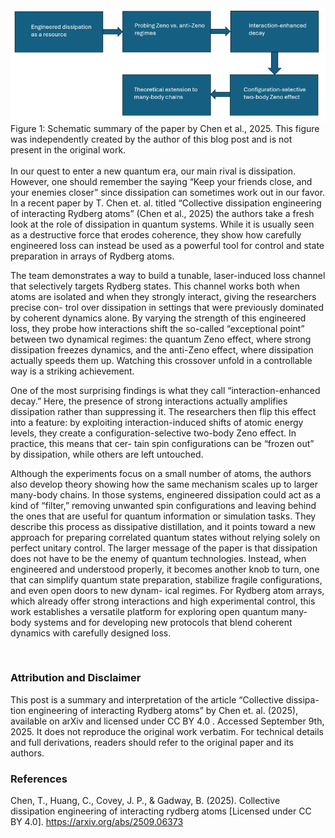 
<a href="img/Article7-img-2.png" target="_blank">
  <img class="centered-image" src="data/img/Article7-img-2.png" alt="Hamiltonian Figure">
</a>
<br>
Figure 1: Schematic summary of the paper by Chen et al., 2025. This figure
was independently created by the author of this blog post and is not present in
the original work.
<br><br>
In our quest to enter a new quantum era, our main rival is dissipation.
However, one should remember the saying “Keep your friends close, and your
enemies closer” since dissipation can sometimes work out in our favor. In a
recent paper by T. Chen et. al. titled “Collective dissipation engineering of
interacting Rydberg atoms” (Chen et al., 2025) the authors take a fresh look
at the role of dissipation in quantum systems. While it is usually seen as a
destructive force that erodes coherence, they show how carefully engineered loss
can instead be used as a powerful tool for control and state preparation in arrays
of Rydberg atoms.

The team demonstrates a way to build a tunable, laser-induced loss channel
that selectively targets Rydberg states. This channel works both when atoms
are isolated and when they strongly interact, giving the researchers precise con-
trol over dissipation in settings that were previously dominated by coherent
dynamics alone. By varying the strength of this engineered loss, they probe
how interactions shift the so-called “exceptional point” between two dynamical
regimes: the quantum Zeno effect, where strong dissipation freezes dynamics,
and the anti-Zeno effect, where dissipation actually speeds them up. Watching
this crossover unfold in a controllable way is a striking achievement.
    
One of the most surprising findings is what they call “interaction-enhanced
decay.” Here, the presence of strong interactions actually amplifies dissipation
rather than suppressing it. The researchers then flip this effect into a feature:
by exploiting interaction-induced shifts of atomic energy levels, they create a
configuration-selective two-body Zeno effect. In practice, this means that cer-
tain spin configurations can be “frozen out” by dissipation, while others are left
untouched.

Although the experiments focus on a small number of atoms, the authors also
develop theory showing how the same mechanism scales up to larger many-body
chains. In those systems, engineered dissipation could act as a kind of “filter,”
removing unwanted spin configurations and leaving behind the ones that are
useful for quantum information or simulation tasks. They describe this process
as dissipative distillation, and it points toward a new approach for preparing
correlated quantum states without relying solely on perfect unitary control.
The larger message of the paper is that dissipation does not have to be
the enemy of quantum technologies. Instead, when engineered and understood
properly, it becomes another knob to turn, one that can simplify quantum state
preparation, stabilize fragile configurations, and even open doors to new dynam-
ical regimes. For Rydberg atom arrays, which already offer strong interactions
and high experimental control, this work establishes a versatile platform for
exploring open quantum many-body systems and for developing new protocols
that blend coherent dynamics with carefully designed loss.

<br>

### Attribution and Disclaimer
This post is a summary and interpretation of the article “Collective dissipa-
tion engineering of interacting Rydberg atoms” by Chen et. al. (2025), available
on arXiv and licensed under CC BY 4.0 . Accessed September 9th, 2025. It
does not reproduce the original work verbatim. For technical details and full
derivations, readers should refer to the original paper and its authors.

### References
Chen, T., Huang, C., Covey, J. P., & Gadway, B. (2025). Collective dissipation
engineering of interacting rydberg atoms [Licensed under CC BY 4.0].
https://arxiv.org/abs/2509.06373